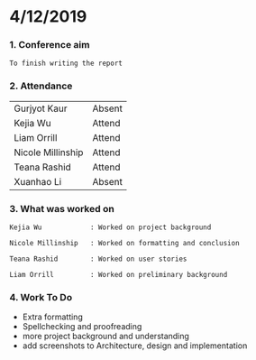 #  4/12/2019

### 1. Conference aim

    To finish writing the report

### 2. Attendance

|                   |        |
| ----------------- | ------ |
| Gurjyot Kaur      | Absent |
| Kejia Wu          | Attend |
| Liam Orrill       | Attend |
| Nicole Millinship | Attend |
| Teana Rashid      | Attend |
| Xuanhao Li        | Absent |

### 3. What was worked on

    Kejia Wu            : Worked on project background
    
    Nicole Millinship   : Worked on formatting and conclusion
    
    Teana Rashid        : Worked on user stories
    
    Liam Orrill         : Worked on preliminary background
    

### 4. Work To Do

- Extra formatting
- Spellchecking and proofreading
- more project background and understanding
- add screenshots to Architecture, design and implementation